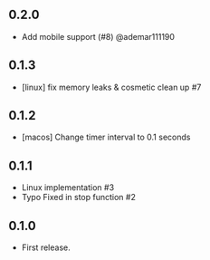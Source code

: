 ## 0.2.0

* Add mobile support (#8) @ademar111190

## 0.1.3

* [linux] fix memory leaks & cosmetic clean up #7

## 0.1.2

* [macos] Change timer interval to 0.1 seconds

## 0.1.1

* Linux implementation #3
* Typo Fixed in stop function #2

## 0.1.0

* First release.
